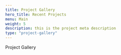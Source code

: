 ```yaml
---
title: Project Gallery
hero_title: Recent Projects
menu: Main
weight: 5
description: this is the project meta description
type: "project-gallery"
---
```


Project Gallery
